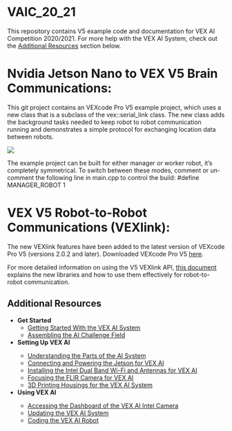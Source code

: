 # VAIC_20_21
This repository contains V5 example code and documentation for VEX AI Competition 2020/2021. For more help with the VEX AI System, check out the <a href="#additional-resources">Additional Resources</a> section below.

# Nvidia Jetson Nano to VEX V5 Brain Communications:
This git project contains an VEXcode Pro V5 example project, which uses a new class that is a subclass of the vex::serial_link class. The new class adds the background tasks needed to keep robot to robot communication running and demonstrates a simple protocol for exchanging location data between robots.

<img src="https://kb.vex.com/hc/article_attachments/360068664092/ai_demo.png"></img>

The example project can be built for either manager or worker robot, it’s completely symmetrical. To switch between these modes, comment or un-comment the following line in main.cpp to control the build:
#define MANAGER_ROBOT 1


# VEX V5 Robot-to-Robot Communications (VEXlink):
The new VEXlink features have been added to the latest version of VEXcode Pro V5 (versions 2.0.2 and later). Downloaded VEXcode Pro V5 <a href="https://www.vexrobotics.com/vexcode-download">here</a>.

For more detailed information on using the V5 VEXlink API, <a href="https://drive.google.com/file/d/13mTA6BT7CPskJzh4YgsfAfoH9OgK75Hn/view">this document</a> explains the new libraries and how to use them effectively for robot-to-robot communication.

## Additional Resources

<!-- GETTING STARTED -->
<ul>
    <li>
      <a><strong>Get Started</strong></a>
      <ul>
        <li> <a href="https://kb.vex.com/hc/en-us/articles/360048984271-Getting-Started-With-the-VEX-AI-System">Getting Started With the VEX AI System</a></li>
        <li><a href="https://kb.vex.com/hc/en-us/articles/360048479792-Assembling-the-AI-Challenge-Field">Assembling the AI Challenge Field</a></li>
      </ul>
    </li>
  <li><strong>Setting Up VEX AI</strong></li>
  <ul>
    <li><a href="https://kb.vex.com/hc/en-us/articles/360048489612-Understanding-the-Parts-of-the-AI-System">Understanding the Parts of the AI System</a></li>
    <li><a href="https://kb.vex.com/hc/en-us/articles/360048973491-Connecting-and-Powering-the-Jetson-for-VEX-AI">Connecting and Powering the Jetson for VEX AI</a></li>
    <li><a href="https://kb.vex.com/hc/en-us/articles/360048489132-Installing-the-Intel-Dual-Band-Wi-Fi-and-Antennas-for-VEX-AI">Installing the Intel Dual Band Wi-Fi and Antennas for VEX AI</a></li>
    <li><a href="https://kb.vex.com/hc/en-us/articles/360048980931-Focusing-the-FLIR-Camera-for-VEX-AI">Focusing the FLIR Camera for VEX AI</a></li>
    <li><a href="https://kb.vex.com/hc/en-us/articles/360048983291-3D-Printing-Housings-for-the-VEX-AI-System">3D Printing Housings for the VEX AI System</a></li>
    </ul>
      <li class="section-list-item"><strong>Using VEX AI</strong></li>
    <ul>
                                  <li>
                              <a href="https://kb.vex.com/hc/en-us/articles/360048969891-Accessing-the-Dashboard-of-the-VEX-AI-Intel-Camera">Accessing the Dashboard of the VEX AI Intel Camera</a>
                            </li>
                            <li>
                              <a href="https://kb.vex.com/hc/en-us/articles/360048490972-Updating-the-VEX-AI-System">Updating the VEX AI System</a>
                            </li>
                            <li>
                              <a href="https://kb.vex.com/hc/en-us/articles/360049619171-Coding-the-VEX-AI-Robot">Coding the VEX AI Robot</a>
                            </li>
       </ul>




                   
